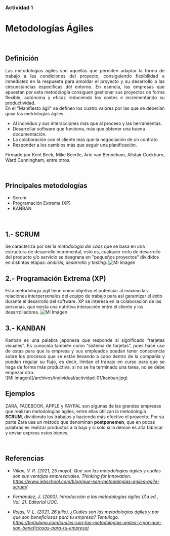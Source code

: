 ### Actividad 1

# Metodologías Ágiles
&nbsp;

## Definición

<div style="text-align: justify"> Las metodologías ágiles son aquellas que permiten adaptar la forma de trabajo a las condiciones del proyecto, consiguiendo flexibilidad e inmediatez en la respuesta para amoldar el proyecto y su desarrollo a las circunstancias específicas del entorno. En esencia, las empresas que apuestan por esta metodología consiguen gestionar sus proyectos de forma flexible, autónoma y eficaz reduciendo los costes e incrementando su productividad. 
</div>


<div style="text-align: justify"> 
En el "Manifiesto ágil" se definen los cuatro valores por las que se deberían
guiar las metdologías ágiles: </div>

 - Al individuo y sus interacciones más que al proceso y las herramientas.
 - Desarrollar software que funciona, más que obtener una buena documentación.
 - La colaboración con el cliente más que la negociación de un contrato.
 - Responder a los cambios más que seguir una planificación.

<div style="text-align: justify"> 

Firmado por Kent Beck, Mike Beedle, Arie van Bennekum, Alistair Cockburn, Ward Cunningham, entre otros.
</div>
&nbsp;

## Principales metodologías 

- Scrum
- Programación Extrema (XP)
- KANBAN

&nbsp;

## 1.-  SCRUM 
Se caracteriza por ser la *metodología del caos* que se basa en una estructura de desarrollo incremental, esto es, cualquier ciclo de desarrollo del producto y/o servicio se desgrana en "pequeños proyectos" divididos en distintas etapas: *análisis, desarrollo y testing*. 
![Mi Imágen](/archivos/individual/actividad-01/scrumprocess.jpg)

## 2.- Programación Extrema (XP)
Esta metodología ágil tiene como objetivo el potenciar al máximo las relaciones interpersonales del equipo de trabajo para así garantizar el éxito durante el desarrollo del software. XP se interesa en la colaboración de las personas, que exista una nutritiva interacción entre el cliente y los desarrolladores.
![Mi Imágen](/archivos/individual/actividad-01/XP.jpg)

## 3.- KANBAN
<div style="text-align: justify">
Kanban es una palabra japonesa que responde al significado “tarjetas visuales". Es conocida también como “sistema de tarjetas”, pues hace uso de estas para que la empresa y sus empleados puedan tener consciencia sobre los procesos que se están llevando a cabo dentro de la compañía y puedan regular su flujo, es decir, limitan el trabajo en curso para que se haga de forma más productiva: si no se ha terminado una tarea, no se debe empezar otra.
</div>
![Mi Imágen](/archivos/individual/actividad-01/kanban.jpg)

## Ejemplos
ZARA, FACEBOOK, APPLE y PAYPAL son algunas de las grandes empresas que realizan metodologías ágiles, entre ellas útilizan la metodología **SCRUM**, dividiendo los trabajos y haciendo más efectivo el proyecto; Por su parte Zara usa un método que denominan **postponemen**, que en pocas palabras es realizar productos a la baja y si solo si la deman es alta fabricar y enviar express estos bienes.

&nbsp;
## Referencias
- *Villán, V. R. (2021, 25 mayo). Qué son las metodologías ágiles y cuáles son sus ventajas empresariales. Thinking for Innovation. https://www.iebschool.com/blog/que-son-metodologias-agiles-agile-scrum/*

- *Fernández, J. (2000). Introducción a las metodologías ágiles (7.a ed., Vol. 2). Editorial UOC.*

- *Rojas, V. L. (2021, 26 julio). ¿Cuáles son las metodologías ágiles y por qué son beneficiosas para tu empresa? Tentulogo. https://tentulogo.com/cuales-son-las-metodologias-agiles-y-por-que-son-beneficiosas-para-tu-empresa/*
